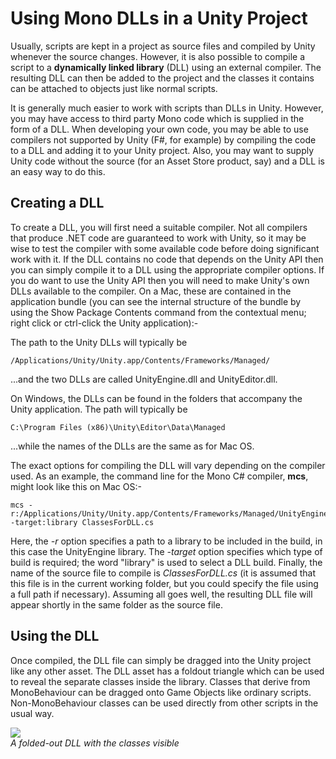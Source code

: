 Using Mono DLLs in a Unity Project
==================================


Usually, scripts are kept in a project as source files and compiled by Unity whenever the source changes. However, it is also possible to compile a script to a __dynamically linked library__ (DLL) using an external compiler. The resulting DLL can then be added to the project and the classes it contains can be attached to objects just like normal scripts.

It is generally much easier to work with scripts than DLLs in Unity. However, you may have access to third party Mono code which is supplied in the form of a DLL. When developing your own code, you may be able to use compilers not supported by Unity (F#, for example) by compiling the code to a DLL and adding it to your Unity project. Also, you may want to supply Unity code without the source (for an Asset Store product, say) and a DLL is an easy way to do this.


Creating a DLL
--------------


To create a DLL, you will first need a suitable compiler. Not all compilers that produce .NET code are guaranteed to work with Unity, so it may be wise to test the compiler with some available code before doing significant work with it. If the DLL contains no code that depends on the Unity API then you can simply compile it to a DLL using the appropriate compiler options. If you do want to use the Unity API then you will need to make Unity's own DLLs available to the compiler. On a Mac, these are contained in the application bundle (you can see the internal structure of the bundle by using the Show Package Contents command from the contextual menu; right click or ctrl-click the Unity application):-

The path to the Unity DLLs will typically be

	/Applications/Unity/Unity.app/Contents/Frameworks/Managed/

...and the two DLLs are called UnityEngine.dll and UnityEditor.dll.

On Windows, the DLLs can be found in the folders that accompany the Unity application. The path will typically be

	C:\Program Files (x86)\Unity\Editor\Data\Managed

...while the names of the DLLs are the same as for Mac OS.

The exact options for compiling the DLL will vary depending on the compiler used. As an example, the command line for the Mono C# compiler, __mcs__, might look like this on Mac OS:-

	mcs -r:/Applications/Unity/Unity.app/Contents/Frameworks/Managed/UnityEngine.dll -target:library ClassesForDLL.cs 

Here, the _-r_ option specifies a path to a library to be included in the build, in this case the UnityEngine library. The _-target_ option specifies which type of build is required; the word "library" is used to select a DLL build. Finally, the name of the source file to compile is _ClassesForDLL.cs_ (it is assumed that this file is in the current working folder, but you could specify the file using a full path if necessary). Assuming all goes well, the resulting DLL file will appear shortly in the same folder as the source file.

Using the DLL
-------------


Once compiled, the DLL file can simply be dragged into the Unity project like any other asset. The DLL asset has a foldout triangle which can be used to reveal the separate classes inside the library. Classes that derive from MonoBehaviour can be dragged onto Game Objects like ordinary scripts. Non-MonoBehaviour classes can be used directly from other scripts in the usual way.

![](http://docwiki.hq.unity3d.com/uploads/Main/DLLScreenshot.png)  
_A folded-out DLL with the classes visible_

